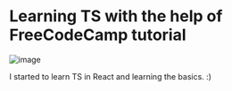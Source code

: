 # Learning TS with the help of FreeCodeCamp tutorial


![image](https://user-images.githubusercontent.com/86847314/159785969-0e356def-8eef-4370-a314-2cc9470c5f3f.png)


I started to learn TS in React and learning the basics. :) 
